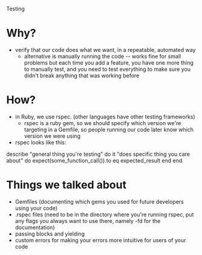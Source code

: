 Testing

# Why?
  * verify that our code does what we want, in a repeatable, automated way
    * alternative is manually running the code -- works fine for small problems but each time you add a feature, you have one more thing to manually test, and you need to test everything to make sure you didn't break anything that was working before

# How?
  * in Ruby, we use rspec. (other languages have other testing frameworks)
    * rspec is a ruby gem, so we should specify which version we're targeting in a Gemfile, so people running our code later know which version we were using
  * rspec looks like this:

  describe "general thing you're testing" do
    it "does specific thing you care about" do
      expect(some_function_call()).to eq expected_result
    end
  end



# Things we talked about
* Gemfiles (documenting which gems you used for future developers using your code)
* .rspec files (need to be in the directory where you're running rspec, put any flags you always want to use there, namely -fd for the documentation)
* passing blocks and yielding
* custom errors for making your errors more intuitive for users of your code

